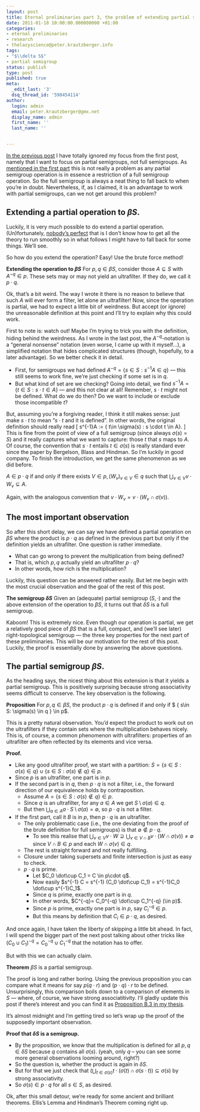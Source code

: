 ```yaml
---
layout: post
title: Eternal preliminaries part 3, the problem of extending partial semigroups
date: 2011-01-18 10:00:00.000000000 +01:00
categories:
- eternal preliminaries
- research
- thelazyscience@peter.krautzberger.info
tags:
- "$\\delta S$"
- partial semigroup
status: publish
type: post
published: true
meta:
  _edit_last: '3'
  dsq_thread_id: '598454114'
author:
  login: admin
  email: peter.krautzberger@gmx.net
  display_name: admin
  first_name: ''
  last_name: ''


---
```


[In the previous post](http://peter.krautzberger.info/2011/01/eternal_preliminaries_part2_filters_and_ultrafilters) I have totally ignored my focus from the first post, namely that I want to focus on partial semigroups, not full semigroups. As [mentioned in the first part](http://peter.krautzberger.info/2010/12/eternal_preliminaries_part1) this is not really a problem as any partial semigroup operation is in essence a restriction of a full semigroup operation. So the full semigroup is always a neat thing to fall back to when you’re in doubt. Nevertheless, if, as I claimed, it is an advantage to work with partial semigroups, can we not get around this problem?

## Extending a partial operation to $\beta S$.

Luckily, it is very much possible to do extend a partial operation. (Un)fortunately, [nobody’s perfect](http://www.youtube.com/watch?v=6vQl7U6EOak) that is I don’t know how to get all the theory to run smoothly so in what follows I might have to fall back for some things. We’ll see.

So how do you extend the operation? Easy! Use the brute force method!

**Extending the operation to $\beta S$** For $p,q \in \beta S$, consider those $A\subseteq S$ with $A^{-q} \in p$. These sets may or may not yield an ultrafilter. If they do, we call it $p \cdot q$.

Ok, that’s a bit weird. The way I wrote it there is no reason to believe that such $A$ will ever form a filter, let alone an ultrafilter! Now, since the operation is partial, we had to expect a little bit of weirdness. But accept (or ignore) the unreasonable definition at this point and I’ll try to explain why this could work.

First to note is: watch out! Maybe I’m trying to trick you with the definition, hiding behind the weirdness. As I wrote in the last post, the $A^{-q}$-notation is a “general nonsense” notation (even worse, I came up with it myself…), a simplified notation that hides complicated structures (though, hopefully, to a later advantage). So we better check it in detail.

*   First, for semigroups we had defined $A^{-q} = \{ s \in S: s^{-1}A \in q\}$ — this still seems to work fine, we’re just checking if some set is in $q$.
*   But what kind of set are we checking? Going into detail, we find $s^{-1}A = \{ t \in S: s \cdot t \in A\}$ — and this not clear at all! Remember, $s\cdot t$ might not be defined. What do we do then? Do we want to include or exclude those incompatible $t$?

But, assuming you’re a forgiving reader, I think it still makes sense: just make $s\cdot t$ to mean “$s \cdot t$ and it is defined”. In other words, the original definition should really read \[ s^{-1}A := \{ t\in \sigma(s) : s \cdot t \in A\}. \]  
 This is fine from the point of view of a full semigroup (since always $\sigma(s) =S$) and it really captures what we want to capture: those $t$ that $s$ maps to $A$. Of course, the convention that $s\cdot t$ entails $t\in \sigma(s)$ is really standard ever since the paper by Bergelson, Blass and Hindman. So I’m luckily in good company. To finish the introduction, we get the same phenomenon as we did before.

$A \in p\cdot q$ if and only if there exists $V \in p, {( {W_v} )}_{v \in V} \in q$ such that $\bigcup_{v\in V} v \cdot W_v \subseteq A$.

Again, with the analogous convention that $v\cdot W_v = v \cdot (W_v \cap \sigma(v))$.

## The most important observation

So after this short delay, we can say we have defined a partial operation on $\beta S$ where the product is $p\cdot q$ as defined in the previous part but only if the definition yields an ultrafilter. One question is rather immediate.

*   What can go wrong to prevent the multiplication from being defined?
*   That is, which $p, q$ actually yield an ultrafilter $p \cdot q$?
*   In other words, how rich is the multiplication?

Luckily, this question can be answered rather easily. But let me begin with the most crucial observation and the goal of the rest of this post.

**The semigroup $\delta S$** Given an (adequate) partial semigroup $(S,\cdot)$ and the above extension of the operation to $\beta S$, it turns out that $\delta S$ is a full semigroup.

Kaboom! This is extremely nice. Even though our operation is partial, we get a relatively good piece of $\beta S$ that is a full, compact, and (we’ll see later) right-topological semigroup — the three key properties for the next part of these preliminaries. This will be our motivation for the rest of this post. Luckily, the proof is essentially done by answering the above questions.

## The partial semigroup $\beta S$.

As the heading says, the nicest thing about this extension is that it yields a partial semigroup. This is positively surprising because strong associativity seems difficult to conserve. The key observation is the following.

**Proposition** For $p,q \in \beta S$, the product $p \cdot q$ is defined if and only if $ \{ s\in S: \sigma(s) \in q \} \in p$.

This is a pretty natural observation. You’d expect the product to work out on the ultrafilters if they contain sets where the multiplication behaves nicely. This is, of course, a common phenomenon with ultrafilters: properties of an ultrafilter are often reflected by its elements and vice versa.

**Proof.**

*   Like any good ultrafilter proof, we start with a partition: $S= \{ s\in S: \sigma(s) \in q\} \cup \{ s\in S: \sigma(s) \notin q\} \in p$.
*   Since $p$ is an ultrafilter, one part is in $p$.
*   If the second part is in $q$, then $p \cdot q$ is not a filter, i.e., the forward direction of our equivalence holds by contraposition.
    *   Assume $A= \{ s\in S: \sigma(s) \notin q\} \in p$.
    *   Since $q$ is an ultrafilter, for any $a\in A$ we get $S \setminus \sigma(a) \in q$.
    *   But then $\bigcup_{a\in A} a \cdot S\setminus \sigma(a) = \emptyset$, so $p \cdot q$ is not a filter.
*   If the first part, call it $B$ is in $p$, then $p \cdot q$ is an ultrafilter.
    *   The only problematic case (i.e., the one deviating from the proof of the brute definition for full semigroups) is that $\emptyset \notin p \cdot q$.
        *   To see this realise that $\bigcup_{v\in V} v \cdot W \supseteq \bigcup_{v \in V \cap B} v \cdot (W \cap \sigma(v)) \neq \emptyset$ since $V \cap B \in p$ and each $W\cap \sigma(v) \in q$.
    *   The rest is straight forward and not really fulfilling.
    *   Closure under taking supersets and finite intersection is just as easy to check.
    *   $p \cdot q$ is prime.
        *   Let $C_0 \dot\cup C_1 = C \in p\cdot q$.
        *   Now easily $s^{-1} C = s^{-1} (C_0 \dot\cup C_1) = s^{-1}C_0 \dot\cup s^{-1}C_1$.
        *   Since $q$ is prime, exactly one part is in $q$.
        *   In other words, $C^{-q}= C_0^{-q} \dot\cup C_1^{-q} (\in p)$.
        *   Since $p$ is prime, exactly one part is in $p$, say $C_i^{-q} \in p$.
        *   But this means by definition that $C_i \in p \cdot q$, as desired.

And once again, I have taken the liberty of skipping a little bit ahead. In fact, I will spend the bigger part of the next post talking about other tricks like $(C_0 \cup C_1)^{-q} = C_0^{-q} \cup C_1^{-q}$ that the notation has to offer.

But with this we can actually claim.

**Theorem** $\beta S$ is a partial semigroup.

The proof is long and rather boring. Using the previous proposition you can compare what it means for say $p (q \cdot r)$ and $(p \cdot q) \cdot r$ to be defined. Unsurprisingly, this comparison boils down to a comparison of elements in $S$ — where, of course, we have strong associatitivity. I’ll gladly update this post if there’s interest and you can find it as [Proposition B.3 in my thesis](http://www.diss.fu-berlin.de/diss/receive/FUDISS_thesis_000000014327).

It’s almost midnight and I’m getting tired so let’s wrap up the proof of the supposedly important observation.

**Proof that $\delta S$ is a semigroup.**

*   By the proposition, we know that the multiplication is defined for all $p,q \in \delta S$ because $q$ contains all $\sigma(s)$. (yeah, only $q$ – you can see some more general observations looming around, right?)
*   So the question is, whether the product is again in $\delta S$.
*   But for that we just check that $(\bigcup_{t \in \sigma(s)} t \cdot (\sigma(t) \cap \sigma(s\cdot t) ) \subseteq \sigma(s)$ by strong associativity.
*   So $\sigma(s) \in p\cdot q$ for all $s\in S$, as desired.

Ok, after this small detour, we’re ready for some ancient and brilliant theorems. Ellis’s Lemma and Hindman’s Theorem coming right up.